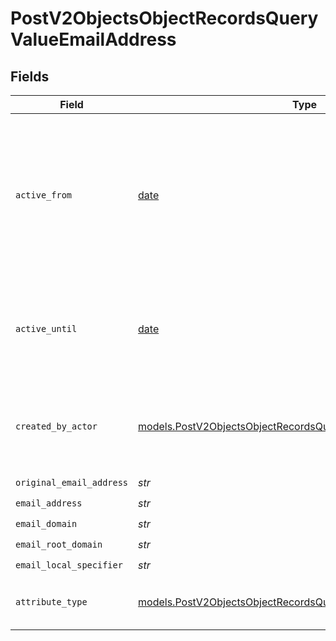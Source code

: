 # PostV2ObjectsObjectRecordsQueryValueEmailAddress


## Fields

| Field                                                                                                                                    | Type                                                                                                                                     | Required                                                                                                                                 | Description                                                                                                                              | Example                                                                                                                                  |
| ---------------------------------------------------------------------------------------------------------------------------------------- | ---------------------------------------------------------------------------------------------------------------------------------------- | ---------------------------------------------------------------------------------------------------------------------------------------- | ---------------------------------------------------------------------------------------------------------------------------------------- | ---------------------------------------------------------------------------------------------------------------------------------------- |
| `active_from`                                                                                                                            | [date](https://docs.python.org/3/library/datetime.html#date-objects)                                                                     | :heavy_check_mark:                                                                                                                       | The point in time at which this value was made "active". `active_from` can be considered roughly analogous to `created_at`.              | 2023-01-01T15:00:00.000000000Z                                                                                                           |
| `active_until`                                                                                                                           | [date](https://docs.python.org/3/library/datetime.html#date-objects)                                                                     | :heavy_check_mark:                                                                                                                       | The point in time at which this value was deactivated. If `null`, the value is active.                                                   | 2023-01-01T15:00:00.000000000Z                                                                                                           |
| `created_by_actor`                                                                                                                       | [models.PostV2ObjectsObjectRecordsQueryCreatedByActor6](../models/postv2objectsobjectrecordsquerycreatedbyactor6.md)                     | :heavy_check_mark:                                                                                                                       | The actor that created this value.                                                                                                       | {<br/>"type": "workspace-member",<br/>"id": "50cf242c-7fa3-4cad-87d0-75b1af71c57b"<br/>}                                                 |
| `original_email_address`                                                                                                                 | *str*                                                                                                                                    | :heavy_check_mark:                                                                                                                       | N/A                                                                                                                                      | alice@app.attio.com                                                                                                                      |
| `email_address`                                                                                                                          | *str*                                                                                                                                    | :heavy_check_mark:                                                                                                                       | N/A                                                                                                                                      | alice@app.attio.com                                                                                                                      |
| `email_domain`                                                                                                                           | *str*                                                                                                                                    | :heavy_check_mark:                                                                                                                       | N/A                                                                                                                                      | app.attio.com                                                                                                                            |
| `email_root_domain`                                                                                                                      | *str*                                                                                                                                    | :heavy_check_mark:                                                                                                                       | N/A                                                                                                                                      | attio.com                                                                                                                                |
| `email_local_specifier`                                                                                                                  | *str*                                                                                                                                    | :heavy_check_mark:                                                                                                                       | N/A                                                                                                                                      | alice                                                                                                                                    |
| `attribute_type`                                                                                                                         | [models.PostV2ObjectsObjectRecordsQueryAttributeTypeEmailAddress](../models/postv2objectsobjectrecordsqueryattributetypeemailaddress.md) | :heavy_check_mark:                                                                                                                       | The attribute type of the value.                                                                                                         | email-address                                                                                                                            |